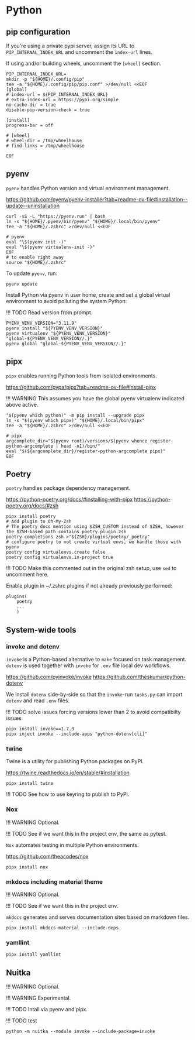 # Python

## pip configuration

If you're using a private pypi server, assign its URL to `PIP_INTERNAL_INDEX_URL`
and uncomment the `index-url` lines.

If using and/or building wheels, uncomment the `[wheel]` section.

```shell
PIP_INTERNAL_INDEX_URL=
mkdir -p "${HOME}/.config/pip"
tee -a "${HOME}/.config/pip/pip.conf" >/dev/null <<EOF
[global]
# index-url = ${PIP_INTERNAL_INDEX_URL}
# extra-index-url = https://pypi.org/simple
no-cache-dir = true
disable-pip-version-check = true

[install]
progress-bar = off

# [wheel]
# wheel-dir = /tmp/wheelhouse
# find-links = /tmp/wheelhouse

EOF
```

## pyenv

`pyenv` handles Python version and virtual environment management.

<https://github.com/pyenv/pyenv-installer?tab=readme-ov-file#installation--update--uninstallation>

```shell
curl -sS -L "https://pyenv.run" | bash
ln -s "${HOME}/.pyenv/bin/pyenv" "${HOME}/.local/bin/pyenv"
tee -a "${HOME}/.zshrc" >/dev/null <<EOF

# pyenv
eval "\$(pyenv init -)"
eval "\$(pyenv virtualenv-init -)"
EOF
# to enable right away
source "${HOME}/.zshrc"
```

To update `pyenv`, run:

```shell
pyenv update
```

Install Python via pyenv in user home, create and set a global virtual environment to avoid polluting the system Python:

!!! TODO
    Read version from prompt.

```shell
PYENV_VENV_VERSION="3.11.9"
pyenv install "${PYENV_VENV_VERSION}"
pyenv virtualenv "${PYENV_VENV_VERSION}" "global-${PYENV_VENV_VERSION//.}"
pyenv global "global-${PYENV_VENV_VERSION//.}"
```

## pipx

`pipx` enables running Python tools from isolated environments.

<https://github.com/pypa/pipx?tab=readme-ov-file#install-pipx>

!!! WARNING
    This assumes you have the global pyenv virtualenv indicated above active.

```shell
"$(pyenv which python)" -m pip install --upgrade pipx
ln -s "$(pyenv which pipx)" "${HOME}/.local/bin/pipx"
tee -a "${HOME}/.zshrc" >/dev/null <<EOF

# pipx
argcomplete_dir="$(pyenv root)/versions/$(pyenv whence register-python-argcomplete | head -n1)/bin/"
eval "$(${argcomplete_dir}/register-python-argcomplete pipx)"
EOF
```

## Poetry

`poetry` handles package dependency management.

<https://python-poetry.org/docs/#installing-with-pipx>
<https://python-poetry.org/docs/#zsh>

```shell
pipx install poetry
# Add plugin to Oh-My-Zsh
# The poetry docs mention using $ZSH_CUSTOM instead of $ZSH, however the $ZSH-based path contains poetry.plugin.zsh
poetry completions zsh >"${ZSH}/plugins/poetry/_poetry"
# configure poetry to not create virtual envs, we handle those with pyenv
poetry config virtualenvs.create false
poetry config virtualenvs.in-project true 
```

!!! TODO
    Make this commented out in the original zsh setup, use `sed` to uncomment here.

Enable plugin in ~/.zshrc plugins if not already previously performed:

```shell
plugins(
    poetry
    ...
    )
```

## System-wide tools

### invoke and dotenv

`invoke` is a Python-based alternative to `make` focused on task management.
`dotenv` is used together with `invoke` for `.env` file local dev workflows.

<https://github.com/pyinvoke/invoke>
<https://github.com/theskumar/python-dotenv>

We install `dotenv` side-by-side so that the `invoke`-run `tasks.py`
can import `dotenv` and read `.env` files.

!!! TODO
    solve issues forcing versions lower than 2 to avoid compatibilty issues

```shell
pipx install invoke==1.7.3
pipx inject invoke --include-apps "python-dotenv[cli]"
```

### twine

Twine is a utility for publishing Python packages on PyPI.

<https://twine.readthedocs.io/en/stable/#installation>

```shell
pipx install twine
```

!!! TODO
    See how to use keyring to publish to PyPI.

### Nox

!!! WARNING
    Optional.

!!! TODO
    See if we want this in the project env, the same as pytest.

`Nox` automates testing in multiple Python environments.

<https://github.com/theacodes/nox>

```shell
pipx install nox
```

### mkdocs including material theme

!!! WARNING
    Optional.

!!! TODO
    See if we want this in the project env.

`mkdocs` generates and serves documentation sites based on markdown files.

```shell
pipx install mkdocs-material --include-deps
```

### yamllint

```shell
pipx install yamllint
```

## Nuitka

!!! WARNING
    Optional.

!!! WARNING
    Experimental.

!!! TODO
    Intall via pyenv and pipx.

!!! TODO
    test

```shell
python -m nuitka --module invoke --include-package=invoke
```
